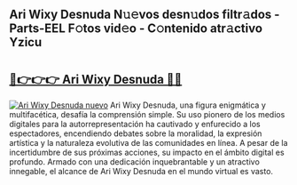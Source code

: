 ## Ari Wixy Desnuda N𝚞𝚎vos desn𝚞dos filtr𝚊dos - Parts-EEL F𝚘tos vid𝚎o - C𝚘ntenido atr𝚊ctivo Yzicu

# <h2><a href="http://mb8yxj.tromn.icu/?c=Ari+Wixy+Desnuda">🔗👉👉👉 Ari Wixy Desnuda 🔗🔗</a></h2>

[![Ari Wixy Desnuda nuevo](https://i.imgur.com/pEAQMta.gif)](http://mb8yxj.tromn.icu/?c=Ari+Wixy+Desnuda)
Ari Wixy Desnuda, una figura enigmática y multifacética, desafía la comprensión simple. Su uso pionero de los medios digitales para la autorrepresentación ha cautivado y enfurecido a los espectadores, encendiendo debates sobre la moralidad, la expresión artística y la naturaleza evolutiva de las comunidades en línea. A pesar de la incertidumbre de sus próximas acciones, su impacto en el ámbito digital es profundo. Armado con una dedicación inquebrantable y un atractivo innegable, el alcance de Ari Wixy Desnuda en el mundo virtual es vasto.
